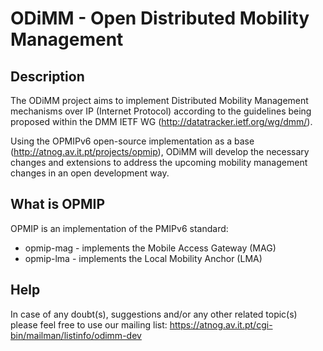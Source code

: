 ODiMM - Open Distributed Mobility Management
===========================================

Description
-----------

The ODiMM project aims to implement Distributed Mobility 
Management mechanisms over IP (Internet Protocol) according 
to the guidelines being proposed within the DMM IETF WG 
(http://datatracker.ietf.org/wg/dmm/). 

Using the OPMIPv6 open-source implementation as a base 
(http://atnog.av.it.pt/projects/opmip), ODiMM will develop 
the necessary changes and extensions to address the upcoming 
mobility management changes in an open development way.


What is OPMIP
-------------

OPMIP is an implementation of the PMIPv6 standard:

* opmip-mag - implements the Mobile Access Gateway (MAG)
* opmip-lma - implements the Local Mobility Anchor (LMA)


Help
----

In case of any doubt(s), suggestions and/or any other
related topic(s) please feel free to use our mailing list:
https://atnog.av.it.pt/cgi-bin/mailman/listinfo/odimm-dev
